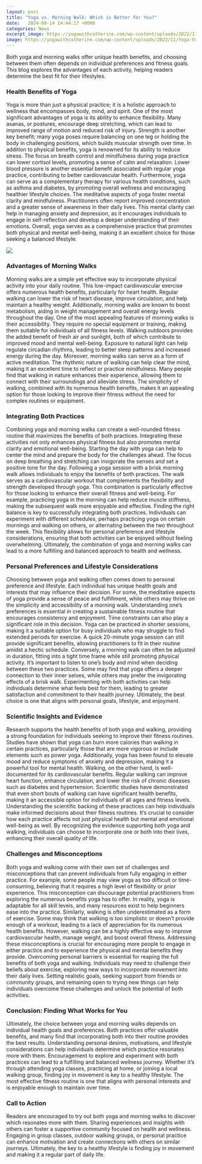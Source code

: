 ```yaml
---
layout: post
title: "Yoga vs. Morning Walk: Which is Better for You?"
date:   2024-09-14 14:44:17 +0000
categories: News
excerpt_image: https://yogawithcatherine.com/wp-content/uploads/2022/11/Yoga-Vs-Morning-Walk.jpg
image: https://yogawithcatherine.com/wp-content/uploads/2022/11/Yoga-Vs-Morning-Walk.jpg
---
```


Both yoga and morning walks offer unique health benefits, and choosing between them often depends on individual preferences and fitness goals. This blog explores the advantages of each activity, helping readers determine the best fit for their lifestyles.
### Health Benefits of Yoga
Yoga is more than just a physical practice; it is a holistic approach to wellness that encompasses body, mind, and spirit. One of the most significant advantages of yoga is its ability to enhance flexibility. Many asanas, or postures, encourage deep stretching, which can lead to improved range of motion and reduced risk of injury. Strength is another key benefit; many yoga poses require balancing on one leg or holding the body in challenging positions, which builds muscular strength over time.
In addition to physical benefits, yoga is renowned for its ability to reduce stress. The focus on breath control and mindfulness during yoga practice can lower cortisol levels, promoting a sense of calm and relaxation. Lower blood pressure is another essential benefit associated with regular yoga practice, contributing to better cardiovascular health. Furthermore, yoga can serve as a complementary therapy for various health conditions, such as asthma and diabetes, by promoting overall wellness and encouraging healthier lifestyle choices.
The meditative aspects of yoga foster mental clarity and mindfulness. Practitioners often report improved concentration and a greater sense of awareness in their daily lives. This mental clarity can help in managing anxiety and depression, as it encourages individuals to engage in self-reflection and develop a deeper understanding of their emotions. Overall, yoga serves as a comprehensive practice that promotes both physical and mental well-being, making it an excellent choice for those seeking a balanced lifestyle.

![](https://yogawithcatherine.com/wp-content/uploads/2022/11/Yoga-Vs-Morning-Walk.jpg)
### Advantages of Morning Walks
Morning walks are a simple yet effective way to incorporate physical activity into your daily routine. This low-impact cardiovascular exercise offers numerous health benefits, particularly for heart health. Regular walking can lower the risk of heart disease, improve circulation, and help maintain a healthy weight. Additionally, morning walks are known to boost metabolism, aiding in weight management and overall energy levels throughout the day.
One of the most appealing features of morning walks is their accessibility. They require no special equipment or training, making them suitable for individuals of all fitness levels. Walking outdoors provides the added benefit of fresh air and sunlight, both of which contribute to improved mood and mental well-being. Exposure to natural light can help regulate circadian rhythms, leading to better sleep patterns and increased energy during the day.
Moreover, morning walks can serve as a form of active meditation. The rhythmic nature of walking can help clear the mind, making it an excellent time to reflect or practice mindfulness. Many people find that walking in nature enhances their experience, allowing them to connect with their surroundings and alleviate stress. The simplicity of walking, combined with its numerous health benefits, makes it an appealing option for those looking to improve their fitness without the need for complex routines or equipment.
### Integrating Both Practices
Combining yoga and morning walks can create a well-rounded fitness routine that maximizes the benefits of both practices. Integrating these activities not only enhances physical fitness but also promotes mental clarity and emotional well-being. Starting the day with yoga can help to center the mind and prepare the body for the challenges ahead. The focus on deep breathing and stretching can invigorate the senses and set a positive tone for the day.
Following a yoga session with a brisk morning walk allows individuals to enjoy the benefits of both practices. The walk serves as a cardiovascular workout that complements the flexibility and strength developed through yoga. This combination is particularly effective for those looking to enhance their overall fitness and well-being. For example, practicing yoga in the morning can help reduce muscle stiffness, making the subsequent walk more enjoyable and effective.
Finding the right balance is key to successfully integrating both practices. Individuals can experiment with different schedules, perhaps practicing yoga on certain mornings and walking on others, or alternating between the two throughout the week. This flexibility allows for personal preference and lifestyle considerations, ensuring that both activities can be enjoyed without feeling overwhelming. Ultimately, the combination of yoga and morning walks can lead to a more fulfilling and balanced approach to health and wellness.
### Personal Preferences and Lifestyle Considerations
Choosing between yoga and walking often comes down to personal preference and lifestyle. Each individual has unique health goals and interests that may influence their decision. For some, the meditative aspects of yoga provide a sense of peace and fulfillment, while others may thrive on the simplicity and accessibility of a morning walk. Understanding one’s preferences is essential in creating a sustainable fitness routine that encourages consistency and enjoyment.
Time constraints can also play a significant role in this decision. Yoga can be practiced in shorter sessions, making it a suitable option for busy individuals who may struggle to find extended periods for exercise. A quick 20-minute yoga session can still provide significant benefits, allowing practitioners to fit in their routine amidst a hectic schedule. Conversely, a morning walk can often be adjusted in duration, fitting into a tight time frame while still promoting physical activity.
It’s important to listen to one’s body and mind when deciding between these two practices. Some may find that yoga offers a deeper connection to their inner selves, while others may prefer the invigorating effects of a brisk walk. Experimenting with both activities can help individuals determine what feels best for them, leading to greater satisfaction and commitment to their health journey. Ultimately, the best choice is one that aligns with personal goals, lifestyle, and enjoyment.
### Scientific Insights and Evidence
Research supports the health benefits of both yoga and walking, providing a strong foundation for individuals seeking to improve their fitness routines. Studies have shown that yoga can burn more calories than walking in certain practices, particularly those that are more vigorous or include elements such as power yoga. Additionally, yoga has been found to elevate mood and reduce symptoms of anxiety and depression, making it a powerful tool for mental health.
Walking, on the other hand, is well-documented for its cardiovascular benefits. Regular walking can improve heart function, enhance circulation, and lower the risk of chronic diseases such as diabetes and hypertension. Scientific studies have demonstrated that even short bouts of walking can have significant health benefits, making it an accessible option for individuals of all ages and fitness levels. 
Understanding the scientific backing of these practices can help individuals make informed decisions about their fitness routines. It’s crucial to consider how each practice affects not just physical health but mental and emotional well-being as well. By recognizing the evidence supporting both yoga and walking, individuals can choose to incorporate one or both into their lives, enhancing their overall quality of life.
### Challenges and Misconceptions
Both yoga and walking come with their own set of challenges and misconceptions that can prevent individuals from fully engaging in either practice. For example, some people may view yoga as too difficult or time-consuming, believing that it requires a high level of flexibility or prior experience. This misconception can discourage potential practitioners from exploring the numerous benefits yoga has to offer. In reality, yoga is adaptable for all skill levels, and many resources exist to help beginners ease into the practice.
Similarly, walking is often underestimated as a form of exercise. Some may think that walking is too simplistic or doesn’t provide enough of a workout, leading to a lack of appreciation for its numerous health benefits. However, walking can be a highly effective way to improve cardiovascular health, manage weight, and boost overall fitness. Addressing these misconceptions is crucial for encouraging more people to engage in either practice and to experience the physical and mental benefits they provide.
Overcoming personal barriers is essential for reaping the full benefits of both yoga and walking. Individuals may need to challenge their beliefs about exercise, exploring new ways to incorporate movement into their daily lives. Setting realistic goals, seeking support from friends or community groups, and remaining open to trying new things can help individuals overcome these challenges and unlock the potential of both activities.
### Conclusion: Finding What Works for You
Ultimately, the choice between yoga and morning walks depends on individual health goals and preferences. Both practices offer valuable benefits, and many find that incorporating both into their routine provides the best results. Understanding personal desires, motivations, and lifestyle considerations can help individuals determine which practice resonates more with them.
Encouragement to explore and experiment with both practices can lead to a fulfilling and balanced wellness journey. Whether it’s through attending yoga classes, practicing at home, or joining a local walking group, finding joy in movement is key to a healthy lifestyle. The most effective fitness routine is one that aligns with personal interests and is enjoyable enough to maintain over time.
### Call to Action
Readers are encouraged to try out both yoga and morning walks to discover which resonates more with them. Sharing experiences and insights with others can foster a supportive community focused on health and wellness. Engaging in group classes, outdoor walking groups, or personal practice can enhance motivation and create connections with others on similar journeys. Ultimately, the key to a healthy lifestyle is finding joy in movement and making it a regular part of daily life.